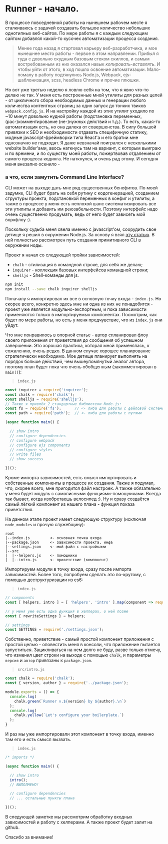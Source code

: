 # Runner - начало.

В процессе повседневной работы на нынешнем рабочем месте я сталкиваюсь с задачей создавать большое количество небольших однотипных веб-сайтов. По мере работы я с каждым следующим сайтом добавлял какой-то кусочек автоматизации процесса создания. 

> Менее года назад я стартовал карьеру веб-разработчика, и мое нынешнее место работы - первое в этом направлении. Прибыл я туда с довольно скудным базовым стеком скиллов, и самым востребованным из них оказался навык _копировать-вставлять_. И чтобы уйти от этого, в ход пошло освоение автоматизации. Мало-помалу в работу подтянулись Node.js, Webpack, ejs-шаблонизация, scss, headless Chrome и прочие плюшки.

Но вот уже третью неделю я ловлю себя на том, что я явно что-то делаю не так. У меня есть построенные мной утилиты для разных целей - от цикличного сбора необходимых данных и генерации любого количества контентных страниц за один запуск до тонких твиков `webpack.config.js`. И на настройку каждой из этих утилит уходило по ~10 минут довольно нудной работы (подстановка переменных, (рас-)комментирование (не-)нужных действий и т.д.). То есть, какая-то автоматизация есть, но она далека от совершенства. В силу большой привязки к SEO и необходимости отдавать специфичную статику, модные javascript-фреймворки типа React'а и его братии мне однозначно не подходят. Я даже невзначай поигрался с несколькими website builder'ами, авось наткнусь там на вариант, с которым выиграю и по времени, и по существу моей работы, пожертвовав отдалением от самого процесса кодинга. Не наткнулся, и очень рад этому. И сегодня меня внезапно осенило - 

### а что, если замутить Command Line Interface?

CLI может на выходе дать мне ряд существенных бенефитов. По моей задумке, CLI будет брать на себя рутину с кодогенерацией, созданием структуры проекта, подстановкой переменных в конфиг и утилиты, а также в процессе у меня есть неплохой шанс систематизировать все эти утилиты и добавить им реюзабельности. Поэтому интерфейс надо очень существенно продумать, ведь от него будет зависеть мой воркфлоу :).

Поскольку судьба меня свела именно с javascript'ом, соорудить свое детище я решил в окружении Node.js. За основу я взял [эту статью](https://codeburst.io/building-a-node-js-interactive-cli-3cb80ed76c86 "Building a Node JS interactive CLI - Codeburst.io"). В ней полностью рассмотрен путь создания примитивного CLI в окружении ноды.

Проект я начал со следующей тройки зависимостей:

  * `chalk` - стилизация в командной строке, для себя же делаю;
  * `inquirer` - коллекция базовых интерфейсов командной строки;
  * `shelljs` - Shell-команды для js.
  
  ```bash
  npm init
  npm install --save chalk inquirer shelljs
  ```
  
Поначалу я импортировал их все в основную точку входа - `index.js`. Но скорее всего, конкретно здесь мне ни одна из них не понадобится - проект уже является модульно-экспортным, и пока зависимости применяются только в импортируемых компонентах. Посмотрим, как будет по мере работы, но есть у меня предчувствие, что из `index.js` они уйдут.

Что мне понравилось в опорной статье - автор спланировал флоу своего приложения от приветствия до сообщения об успешном завершении. Это хорошая практика, которая мной применялась, к сожалению, очень редко. В данном случае хорошее планирование стратегически необходимо. Мое детище планирует выполнять на порядок больше действий, чем вышеупомянутый аналог автора, поэтому план будет пока что очень обобщенным (закомментирован в `main()`):

> `index.js`

```javascript
const inquirer = require('inquirer');
const chalk = require('chalk');
const shelljs = require('shelljs');
// Также я привлёк 2 стандартные библиотеки Node.js:
const fs = require('fs');      // <- либа для работы с файловой системой
const path = require('path');  // <- либа для работы с путями

(async function main() {

  // show intro
  // configure dependencies
  // configure webpack
  // configure ejs components
  // configure styles
  // write files
  // show success

})();
```

Кроме импорта зависимостей, есть смысл импортировать и собственные компоненты в процессе их создания. Также я подумал, что, скорее всего, мне пригодится файл настроек. А также обязательно у меня будет модуль с самописными функциями-помощниками. Всегда так бывает, когда изобретаешь велосипед :). Ну и сразу создаётся самый лёгкий компонент из нашего плана - функция показа приветствия.

На данном этапе проект имеет следующую структуру (исключая `node_modules` и прочую служебщину):

```
root
|--index.js         <- основная точка входа
|--package.json     <- зависимости проекта, инфа
|--settings.json    <- мой файл с настройками
|--src
|  |--helpers.js    <- помощники
|  |--intro.js      <- приветствие (компонент)
```

Импортируем модули в точку входа, сразу после импорта зависимостей. Более того, попробуем сделать это по-крутому, с помощью деструктуризации из es6:

> `index.js`

```javascript
// components
const [ helpers, intro ] = [ 'helpers', 'intro' ].map(component => require(path.join('src', component)));

// у меня уже есть одна функция в хелперах, о ней позже
const { rewriteSettings } = helpers;

// settings
const SETTINGS = require('./settings.json');
```

Собственно, приветствие - самый простой компонент приложения с простой целью - оповестить меня в консоли, что приложение пытается запуститься. Зацикливаться на нем долго не буду, разве только отмечу, что изменил цвет строки на выходе с помощью `chalk`, и параметры `версия` и `автор` привязаны к `package.json`.

> `src/intro.js`

```javascript
const chalk = require('chalk');
const { version, author } = require('../package.json');

module.exports = () => {
  console.log(
    chalk.green(`Runner v.${version} by ${author}.\n`)
  );
  console.log(
    chalk.yellow(`Let's configure your boilerplate.`)
  );
}
```

И раз мы уже импортировали этот компонент в точку входа, именно там его и есть смысл вызвать.

> `index.js`

```javascript
/* imports */

(async function main() {

  // show intro
  intro();
  // ВЫПОЛНЕНО!

  // configure dependencies
  // ... остальные пункты плана

})();
```

В следующей заметке мы рассмотрим обработку входных зависимостей и работу с хелперами. А также проект будет залит на github.

Спасибо за внимание!

